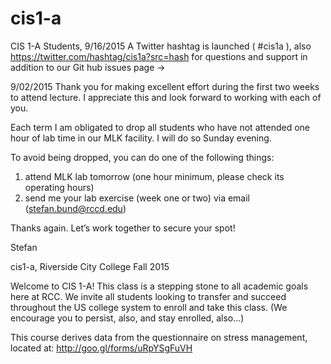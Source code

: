 # cis1-a
CIS 1-A Students, 
9/16/2015
A Twitter hashtag is launched ( #cis1a ), also https://twitter.com/hashtag/cis1a?src=hash for questions and support in addition to our Git hub issues page ->


9/02/2015
Thank you for making excellent effort during the first two weeks to attend lecture. I appreciate this and look forward to working with each of you. 

Each term I am obligated to drop all students who have not attended one hour of lab time in our MLK facility. I will do so Sunday evening. 

To avoid being dropped, you can do one of the following things: 
1) attend MLK lab tomorrow  (one hour minimum, please check its operating hours)
2) send me your lab exercise (week one or two) via email (stefan.bund@rccd.edu)

Thanks again. Let’s work together to secure your spot!

Stefan 


cis1-a, Riverside City College Fall 2015

Welcome to CIS 1-A!
This class is a stepping stone to all academic goals here at RCC. We invite all students looking to transfer and succeed throughout the US college system to enroll and take this class. (We encourage you to persist, also, and stay enrolled, also...)

This course derives data from the questionnaire on stress management, located at: 
http://goo.gl/forms/uRpYSgFuVH

